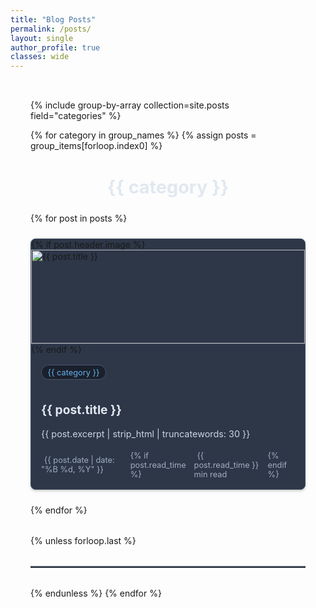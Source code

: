 ```yaml
---
title: "Blog Posts"
permalink: /posts/
layout: single
author_profile: true
classes: wide
---
```


<style>
  .posts {
    max-width: 1200px;
    margin: 0 auto;
    padding: 2rem;
  }

  .posts__grid {
    display: grid;
    grid-template-columns: repeat(auto-fit, minmax(250px, 1fr));
    gap: 1.5rem;
    margin-top: 1rem;
  }

  .post-card {
    background: #2d3748;
    border-radius: 8px;
    box-shadow: 0 2px 4px rgba(0,0,0,0.2);
    border: 1px solid #4a5568;
    overflow: hidden;
  }

  .post-card__image {
    width: 100%;
    height: 150px;
    object-fit: cover;
    border-bottom: 1px solid #4a5568;
  }

  .post-card__content {
    padding: 1rem;
  }

  .post-card__category {
    display: inline-block;
    background: #1a202c;
    color: #63b3ed;
    padding: 0.2rem 0.6rem;
    border-radius: 15px;
    font-size: 0.8rem;
    margin-bottom: 0.5rem;
    border: 1px solid #4a5568;
  }

  .post-card__title {
    color: #e2e8f0;
    font-size: 1.2rem;
    margin-bottom: 0.5rem;
    line-height: 1.4;
  }

  .post-card__excerpt {
    color: #cbd5e0;
    font-size: 0.9rem;
    line-height: 1.5;
    margin-bottom: 1rem;
  }

  .post-card__meta {
    display: flex;
    align-items: center;
    gap: 0.8rem;
    color: #a0aec0;
    font-size: 0.8rem;
  }

  .post-card__meta i {
    margin-right: 0.3rem;
  }

  .section-divider {
    border: none;
    border-top: 2px solid #4a5568;
    margin: 2rem 0;
  }

  .category-section {
    margin-bottom: 2rem;
  }

  .category-title {
    color: #e2e8f0;
    font-size: 1.8rem;
    margin-bottom: 1.5rem;
    text-align: center;
  }

  @media (max-width: 768px) {
    .posts {
      padding: 1rem;
    }
  }
</style>

<div class="posts">
  {% include group-by-array collection=site.posts field="categories" %}

  {% for category in group_names %}
    {% assign posts = group_items[forloop.index0] %}
    <div class="category-section">
      <h2 class="category-title">{{ category }}</h2>
      <div class="posts__grid">
        {% for post in posts %}
          <article class="post-card">
            {% if post.header.image %}
              <img src="{{ post.header.image }}" alt="{{ post.title }}" class="post-card__image">
            {% endif %}
            <div class="post-card__content">
              <div class="post-card__category">{{ category }}</div>
              <h3 class="post-card__title">
                <a href="{{ post.url | relative_url }}" style="color: inherit; text-decoration: none;">{{ post.title }}</a>
              </h3>
              <p class="post-card__excerpt">{{ post.excerpt | strip_html | truncatewords: 30 }}</p>
              <div class="post-card__meta">
                <span><i class="far fa-calendar"></i>{{ post.date | date: "%B %d, %Y" }}</span>
                {% if post.read_time %}
                  <span><i class="far fa-clock"></i>{{ post.read_time }} min read</span>
                {% endif %}
              </div>
            </div>
          </article>
        {% endfor %}
      </div>
    </div>
    {% unless forloop.last %}
      <hr class="section-divider">
    {% endunless %}
  {% endfor %}
</div>
